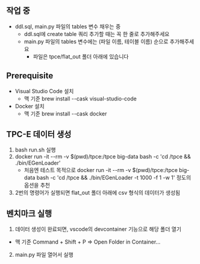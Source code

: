 ## 작업 중
- ddl.sql, main.py 파일의 tables 변수 채우는 중
   - ddl.sql에 create table 쿼리 추가할 때는 꼭 한 줄로 추가해주세요
   - main.py 파일의 tables 변수에는 (파일 이름, 테이블 이름) 순으로 추가해주세요
      - 파일은 tpce/flat_out 폴더 아래에 있습니다

## Prerequisite
- Visual Studio Code 설치
   - 맥 기준 brew install --cask visual-studio-code
- Docker 설치
   - 맥 기준 brew install --cask docker

## TPC-E 데이터 생성
1. bash run.sh 실행
2. docker run -it --rm -v $(pwd)/tpce:/tpce big-data bash -c 'cd /tpce && ./bin/EGenLoader'
   - 처음엔 테스트 목적으로 docker run -it --rm -v $(pwd)/tpce:/tpce big-data bash -c 'cd /tpce && ./bin/EGenLoader -t 1000 -f 1 -w 1' 정도의 옵션을 추천
3. 2번의 명령어가 실행되면 flat_out 폴더 아래에 csv 형식의 데이터가 생성됨

## 벤치마크 실행
1. 데이터 생성이 완료되면, vscode의 devcontainer 기능으로 해당 폴더 열기
  - 맥 기준 Command + Shift + P => Open Folder in Container...
2. main.py 파일 열어서 실행
